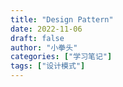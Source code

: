 ```yaml
---
title: "Design Pattern"
date: 2022-11-06
draft: false
author: "小拳头"
categories: ["学习笔记"]
tags: ["设计模式"]
---
```


